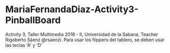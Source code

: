 # MariaFernandaDiaz-Activity3-PinballBoard
Activity 3, Taller Multimedia 2018 - II, Universidad de la Sabana, Teacher Rigoberto Sáenz @rsaenzi.
Para usar los flippers del tablero, se deben usar las teclas 'A' y 'D' 
